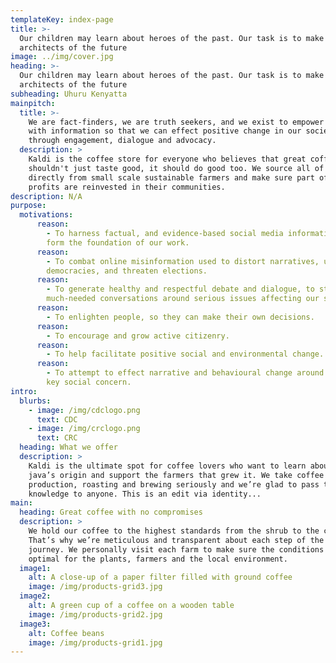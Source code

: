 ```yaml
---
templateKey: index-page
title: >-
  Our children may learn about heroes of the past. Our task is to make ourselves
  architects of the future
image: ../img/cover.jpg
heading: >-
  Our children may learn about heroes of the past. Our task is to make ourselves
  architects of the future
subheading: Uhuru Kenyatta
mainpitch:
  title: >-
    We are fact-finders, we are truth seekers, and we exist to empower people
    with information so that we can effect positive change in our society,
    through engagement, dialogue and advocacy.
  description: >
    Kaldi is the coffee store for everyone who believes that great coffee
    shouldn't just taste good, it should do good too. We source all of our beans
    directly from small scale sustainable farmers and make sure part of the
    profits are reinvested in their communities.
description: N/A
purpose:
  motivations:
      reason:
        - To harness factual, and evidence-based social media information that
        form the foundation of our work.
      reason:
        - To combat online misinformation used to distort narratives, undermine
        democracies, and threaten elections.  
      reason:
        - To generate healthy and respectful debate and dialogue, to stimulate
        much-needed conversations around serious issues affecting our society.
      reason:
        - To enlighten people, so they can make their own decisions.
      reason:
        - To encourage and grow active citizenry.
      reason:
        - To help facilitate positive social and environmental change.
      reason:
        - To attempt to effect narrative and behavioural change around issues of
        key social concern. 
intro:
  blurbs:
    - image: /img/cdclogo.png
      text: CDC
    - image: /img/crclogo.png
      text: CRC
  heading: What we offer
  description: >
    Kaldi is the ultimate spot for coffee lovers who want to learn about their
    java’s origin and support the farmers that grew it. We take coffee
    production, roasting and brewing seriously and we’re glad to pass that
    knowledge to anyone. This is an edit via identity...
main:
  heading: Great coffee with no compromises
  description: >
    We hold our coffee to the highest standards from the shrub to the cup.
    That’s why we’re meticulous and transparent about each step of the coffee’s
    journey. We personally visit each farm to make sure the conditions are
    optimal for the plants, farmers and the local environment.
  image1:
    alt: A close-up of a paper filter filled with ground coffee
    image: /img/products-grid3.jpg
  image2:
    alt: A green cup of a coffee on a wooden table
    image: /img/products-grid2.jpg
  image3:
    alt: Coffee beans
    image: /img/products-grid1.jpg
---
```

